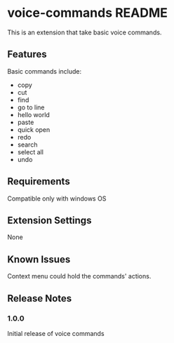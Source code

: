# voice-commands README

This is an extension that take basic voice commands.

## Features

Basic commands include:
* copy
* cut
* find
* go to line
* hello world
* paste
* quick open
* redo
* search
* select all
* undo

## Requirements

Compatible only with windows OS 

## Extension Settings

None

## Known Issues

Context menu could hold the commands' actions.

## Release Notes

### 1.0.0

Initial release of voice commands
